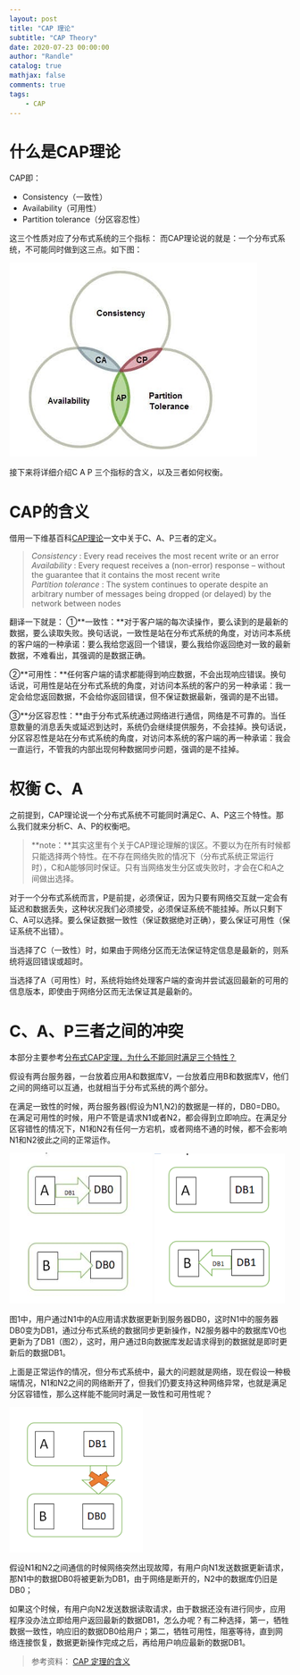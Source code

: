 ```yaml
---
layout: post
title: "CAP 理论"
subtitle: "CAP Theory"
date: 2020-07-23 00:00:00
author: "Randle"
catalog: true
mathjax: false
comments: true
tags:
    - CAP
---
```


# 什么是CAP理论

CAP即：

- Consistency（一致性）
- Availability（可用性）
- Partition tolerance（分区容忍性）

这三个性质对应了分布式系统的三个指标：
而CAP理论说的就是：一个分布式系统，不可能同时做到这三点。如下图：

![](/img/20200723-CAP-theory/CAP-theory.jpg)

接下来将详细介绍C A P 三个指标的含义，以及三者如何权衡。

# CAP的含义

借用一下维基百科[CAP理论](https://link.zhihu.com/?target=https%3A//en.wikipedia.org/wiki/CAP_theorem)一文中关于C、A、P三者的定义。

> *Consistency* : Every read receives the most recent write or an error  
> *Availability* : Every request receives a (non-error) response – without the guarantee that it contains the most recent write  
> *Partition tolerance* : The system continues to operate despite an arbitrary number of messages being dropped (or delayed) by the network between nodes

翻译一下就是：
①**一致性：**对于客户端的每次读操作，要么读到的是最新的数据，要么读取失败。换句话说，一致性是站在分布式系统的角度，对访问本系统的客户端的一种承诺：要么我给您返回一个错误，要么我给你返回绝对一致的最新数据，不难看出，其强调的是数据正确。

②**可用性：**任何客户端的请求都能得到响应数据，不会出现响应错误。换句话说，可用性是站在分布式系统的角度，对访问本系统的客户的另一种承诺：我一定会给您返回数据，不会给你返回错误，但不保证数据最新，强调的是不出错。

③**分区容忍性：**由于分布式系统通过网络进行通信，网络是不可靠的。当任意数量的消息丢失或延迟到达时，系统仍会继续提供服务，不会挂掉。换句话说，分区容忍性是站在分布式系统的角度，对访问本系统的客户端的再一种承诺：我会一直运行，不管我的内部出现何种数据同步问题，强调的是不挂掉。



# 权衡 C、A

之前提到，CAP理论说一个分布式系统不可能同时满足C、A、P这三个特性。那么我们就来分析C、A、P的权衡吧。

> **note：**其实这里有个关于CAP理论理解的误区。不要以为在所有时候都只能选择两个特性。在不存在网络失败的情况下（分布式系统正常运行时），C和A能够同时保证。只有当网络发生分区或失败时，才会在C和A之间做出选择。

对于一个分布式系统而言，P是前提，必须保证，因为只要有网络交互就一定会有延迟和数据丢失，这种状况我们必须接受，必须保证系统不能挂掉。所以只剩下C、A可以选择。要么保证数据一致性（保证数据绝对正确），要么保证可用性（保证系统不出错）。

当选择了C（一致性）时，如果由于网络分区而无法保证特定信息是最新的，则系统将返回错误或超时。

当选择了A（可用性）时，系统将始终处理客户端的查询并尝试返回最新的可用的信息版本，即使由于网络分区而无法保证其是最新的。

# C、A、P三者之间的冲突

本部分主要参考[分布式CAP定理，为什么不能同时满足三个特性？](https://link.zhihu.com/?target=https%3A//blog.csdn.net/yeyazhishang/article/details/80758354)

假设有两台服务器，一台放着应用A和数据库V，一台放着应用B和数据库V，他们之间的网络可以互通，也就相当于分布式系统的两个部分。

在满足一致性的时候，两台服务器(假设为N1,N2)的数据是一样的，DB0=DB0。在满足可用性的时候，用户不管是请求N1或者N2，都会得到立即响应。在满足分区容错性的情况下，N1和N2有任何一方宕机，或者网络不通的时候，都不会影响N1和N2彼此之间的正常运作。

![](/img/20200723-CAP-theory/cap-conflict-1.jpg)
![](/img/20200723-CAP-theory/cap-conflict-2.png)


图1中，用户通过N1中的A应用请求数据更新到服务器DB0，这时N1中的服务器DB0变为DB1，通过分布式系统的数据同步更新操作，N2服务器中的数据库V0也更新为了DB1（图2），这时，用户通过B向数据库发起请求得到的数据就是即时更新后的数据DB1。

上面是正常运作的情况，但分布式系统中，最大的问题就是网络，现在假设一种极端情况，N1和N2之间的网络断开了，但我们仍要支持这种网络异常，也就是满足分区容错性，那么这样能不能同时满足一致性和可用性呢？

![](/img/20200723-CAP-theory/cap-conflict-3.png)

假设N1和N2之间通信的时候网络突然出现故障，有用户向N1发送数据更新请求，那N1中的数据DB0将被更新为DB1，由于网络是断开的，N2中的数据库仍旧是DB0；

如果这个时候，有用户向N2发送数据读取请求，由于数据还没有进行同步，应用程序没办法立即给用户返回最新的数据DB1，怎么办呢？有二种选择，第一，牺牲数据一致性，响应旧的数据DB0给用户；第二，牺牲可用性，阻塞等待，直到网络连接恢复，数据更新操作完成之后，再给用户响应最新的数据DB1。

> 参考资料：
> [CAP 定理的含义](https://link.zhihu.com/?target=http%3A//www.ruanyifeng.com/blog/2018/07/cap.html)
